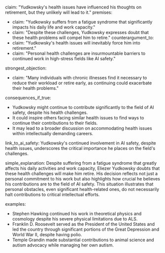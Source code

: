 claim: "Yudkowsky's health issues have influenced his thoughts on retirement, but they unlikely will lead to it."
premises:
  - claim: "Yudkowsky suffers from a fatigue syndrome that significantly impacts his daily life and work capacity."
  - claim: "Despite these challenges, Yudkowsky expresses doubt that these health problems will compel him to retire."
counterargument_to:
  - claim: "Yudkowsky's health issues will inevitably force him into retirement."
  - claim: "Personal health challenges are insurmountable barriers to continued work in high-stress fields like AI safety."

strongest_objection:
  - claim: "Many individuals with chronic illnesses find it necessary to reduce their workload or retire early, as continuing could exacerbate their health problems."

consequences_if_true:
  - Yudkowsky might continue to contribute significantly to the field of AI safety, despite his health challenges.
  - It could inspire others facing similar health issues to find ways to continue their contributions to their fields.
  - It may lead to a broader discussion on accommodating health issues within intellectually demanding careers.

link_to_ai_safety: Yudkowsky's continued involvement in AI safety, despite health issues, underscores the critical importance he places on the field's challenges.

simple_explanation: Despite suffering from a fatigue syndrome that greatly affects his daily activities and work capacity, Eliezer Yudkowsky doubts that these health challenges will make him retire. His decision reflects not just a personal commitment to his work but also highlights how crucial he believes his contributions are to the field of AI safety. This situation illustrates that personal obstacles, even significant health-related ones, do not necessarily halt contributions to critical intellectual efforts.

examples:
  - Stephen Hawking continued his work in theoretical physics and cosmology despite his severe physical limitations due to ALS.
  - Franklin D. Roosevelt served as the President of the United States and led the country through significant portions of the Great Depression and World War II, despite having polio.
  - Temple Grandin made substantial contributions to animal science and autism advocacy while managing her own autism.
